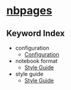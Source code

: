 # [nbpages](https://jckantor.github.io/nbpages)
## Keyword Index

* configuration
    - [Configuration](http://nbviewer.jupyter.org/github/jckantor/nbpages/blob/master/notebooks/01.02-Configuration.ipynb#Configuration)
* notebook format
    - [Style Guide](http://nbviewer.jupyter.org/github/jckantor/nbpages/blob/master/notebooks/A.00-Style-Guide.ipynb#Style-Guide)
* style guide
    - [Style Guide](http://nbviewer.jupyter.org/github/jckantor/nbpages/blob/master/notebooks/A.00-Style-Guide.ipynb#Style-Guide)
